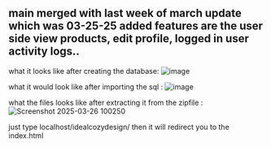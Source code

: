 main merged with last week of march update which was 03-25-25
added features are the user side view products, edit profile, logged in user activity logs.. 
---------------------------------------------------------------------------------------------
what it looks like after creating the database: 
![image](https://github.com/user-attachments/assets/0542f6f8-641c-4480-80bd-601f333fdd31)

what it would look like after importing the sql :
![image](https://github.com/user-attachments/assets/450571ec-6d70-479d-9d7b-a0a8d7e3f0fd)

what the files looks like after extracting it from the zipfile : 
![Screenshot 2025-03-26 100250](https://github.com/user-attachments/assets/2ba69478-916e-44c4-8e4c-2c338afbdf4e)


just type localhost/idealcozydesign/ then it will redirect you to the index.html 
